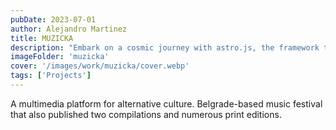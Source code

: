 ```yaml
---
pubDate: 2023-07-01
author: Alejandro Martinez
title: MUZICKA
description: "Embark on a cosmic journey with astro.js, the framework that makes interstellar development a breeze. Pair it with Tailwind CSS for a design that's out of this world"
imageFolder: 'muzicka'
cover: '/images/work/muzicka/cover.webp'
tags: ['Projects']
---
```


A multimedia platform for alternative culture. Belgrade-based music festival that also published two compilations and numerous print editions.
